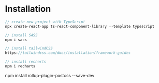 # Installation

``` js
// create new project with TypeScript
npx create-react-app ts-react-component-library --template typescript

// install SASS
npm i sass

// install tailwindCSS
https://tailwindcss.com/docs/installation/framework-guides

// install recharts
npm i recharts
```

npm install rollup-plugin-postcss --save-dev